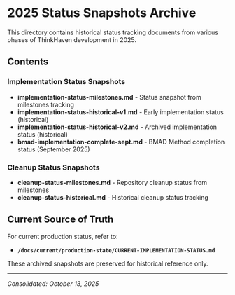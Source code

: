 # 2025 Status Snapshots Archive

This directory contains historical status tracking documents from various phases of ThinkHaven development in 2025.

## Contents

### Implementation Status Snapshots
- **implementation-status-milestones.md** - Status snapshot from milestones tracking
- **implementation-status-historical-v1.md** - Early implementation status (historical)
- **implementation-status-historical-v2.md** - Archived implementation status (historical)
- **bmad-implementation-complete-sept.md** - BMAD Method completion status (September 2025)

### Cleanup Status Snapshots
- **cleanup-status-milestones.md** - Repository cleanup status from milestones
- **cleanup-status-historical.md** - Historical cleanup status tracking

## Current Source of Truth

For current production status, refer to:
- **`/docs/current/production-state/CURRENT-IMPLEMENTATION-STATUS.md`**

These archived snapshots are preserved for historical reference only.

---

*Consolidated: October 13, 2025*
